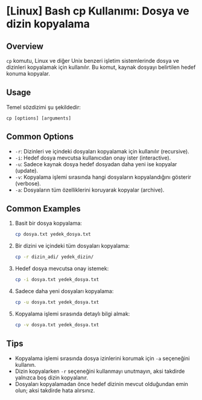 # [Linux] Bash cp Kullanımı: Dosya ve dizin kopyalama

## Overview
`cp` komutu, Linux ve diğer Unix benzeri işletim sistemlerinde dosya ve dizinleri kopyalamak için kullanılır. Bu komut, kaynak dosyayı belirtilen hedef konuma kopyalar.

## Usage
Temel sözdizimi şu şekildedir:
```
cp [options] [arguments]
```

## Common Options
- `-r`: Dizinleri ve içindeki dosyaları kopyalamak için kullanılır (recursive).
- `-i`: Hedef dosya mevcutsa kullanıcıdan onay ister (interactive).
- `-u`: Sadece kaynak dosya hedef dosyadan daha yeni ise kopyalar (update).
- `-v`: Kopyalama işlemi sırasında hangi dosyaların kopyalandığını gösterir (verbose).
- `-a`: Dosyaların tüm özelliklerini koruyarak kopyalar (archive).

## Common Examples
1. Basit bir dosya kopyalama:
   ```bash
   cp dosya.txt yedek_dosya.txt
   ```

2. Bir dizini ve içindeki tüm dosyaları kopyalama:
   ```bash
   cp -r dizin_adi/ yedek_dizin/
   ```

3. Hedef dosya mevcutsa onay istemek:
   ```bash
   cp -i dosya.txt yedek_dosya.txt
   ```

4. Sadece daha yeni dosyaları kopyalama:
   ```bash
   cp -u dosya.txt yedek_dosya.txt
   ```

5. Kopyalama işlemi sırasında detaylı bilgi almak:
   ```bash
   cp -v dosya.txt yedek_dosya.txt
   ```

## Tips
- Kopyalama işlemi sırasında dosya izinlerini korumak için `-a` seçeneğini kullanın.
- Dizin kopyalarken `-r` seçeneğini kullanmayı unutmayın, aksi takdirde yalnızca boş dizin kopyalanır.
- Dosyaları kopyalamadan önce hedef dizinin mevcut olduğundan emin olun; aksi takdirde hata alırsınız.